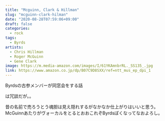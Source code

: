 ```yaml
---
title: "Mcguinn, Clark & Hillman"
slug: "mcguinn-clark-hilman"
date: "2020-08-28T07:59:06+09:00"
draft: false
categories:
  - rock
tags:
  - Byrds
artists:
  - Chris Hillman 
  - Roger McGuinn 
  - Gene Clark 
image: https://m.media-amazon.com/images/I/61YKAmnbrRL._SS135_.jpg
link: https://www.amazon.co.jp/dp/B07C9D8SXX/ref=ntt_mus_ep_dpi_1
---
```

Byrdsの古参メンバーが同窓会をする話
<!--more-->
は冗談だが。。

昔の名前で売ろうとう魂胆は見え隠れするがなかなか仕上がりはいいと思う。
McGuinnあたりがヴォーカルをとるとおおこれぞByrdsぽくなってなおよろし。

